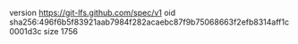 version https://git-lfs.github.com/spec/v1
oid sha256:496f6b5f83921aab7984f282acaebc87f9b75068663f2efb8314aff1c0001d3c
size 1756

